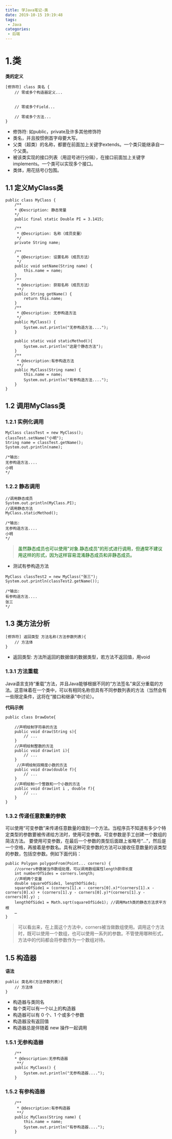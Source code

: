 ```yaml
---
title: 学Java笔记-类
date: 2019-10-15 19:19:48
tags:
 - Java
categories:
 - 后端
---
```

# 1.类
**类的定义**
```
[修饰符] class 类名 {
    // 零或多个构造器定义...

    
    // 零或多个Field...
    
    // 零或多个方法...
}
```
- 修饰符: 如public，private及许多其他修饰符
- 类名，并且按惯例首字母要大写。
- 父类（超类）的名称，都要在前面加上关键字extends。一个类只能继承自一个父类。
- 被该类实现的接口列表（用逗号进行分隔），在接口前面加上关键字implements。一个类可以实现多个接口。
- 类体，用花括号{}包围。


## 1.1 定义MyClass类
```
public class MyClass {
    /**
    * @Description: 静态常量
    */
    public final static Double PI = 3.1415;

    /**
     * @Description: 名称（成员变量）
     */
    private String name;

    /**
     * @Description: 设置名称（成员方法）
     */
    public void setName(String name) {
        this.name = name;
    }
    /**
     * @description: 获取名称（成员方法）
     **/
    public String getName() {
        return this.name;
    }
    /**
     * @Description: 无参构造方法
     */
    public MyClass() {
        System.out.println("无参构造方法....");
    }

    public static void staticMethod(){
        System.out.println("这是个静态方法");
    }
    /**
     * @description:有参构造方法
     **/
    public MyClass(String name) {
        this.name = name;
        System.out.println("有参构造方法....");
    }
}
```
## 1.2 调用MyClass类

### 1.2.1 实例化调用
```
MyClass classTest = new MyClass();
classTest.setName("小明");
String name = classTest.getName();
System.out.println(name);

/*输出:
无参构造方法....
小明
*/
```
### 1.2.2 静态调用
```
//调用静态成员
System.out.println(MyClass.PI);
//调用静态方法
MyClass.staticMethod();

/*输出:
无参构造方法....
小明
*/
```
> <font color=006400>虽然静态成员也可以使用"对象.静态成员"的形式进行调用，但通常不建议用这样的形式，因为这样容易混淆静态成员和非静态成员。</font>



- 测试有参构造方法
```
MyClass classTest2 = new MyClass("张三");
System.out.println(classTest2.getName());

/*输出:
有参构造方法....
张三
*/
```

## 1.3 类方法分析
```
[修饰符] 返回类型 方法名称(方法参数列表){
    // 方法体
} 
```
- 返回类型: 方法所返回的数据值的数据类型，若方法不返回值，用void


### 1.3.1 方法重载
Java语言支持“重载”方法，并且Java能够根据不同的“方法签名”来区分重载的方法。这意味着在一个类中，可以有相同名称但具有不同参数列表的方法（当然会有一些限定条件，这将在“接口和继承”中讨论）。

**代码示例**
```
public class DrawDate{

    //声明绘制字符串的方法
    public void draw(String s){          
        // ...
    }
    //声明绘制整数的方法
    public void draw(int i){
        // ...
    }
     //声明绘制双精度小数的方法
    public void draw(double f){
        // ...
    }
    //声明绘制一个整数和一个小数的方法
    public void draw(int i , double f){   
        // ...
    }
}
```
### 1.3.2 传递任意数量的参数

可以使用“可变参数”来传递任意数量的值到一个方法。当程序员不知道有多少个特定类型的参数要被传递给方法时，使用可变参数。可变参数是手工创建一个数组的简洁方法。
要使用可变参数，在最后一个参数的类型后面跟上省略号“…”，然后是一个空格，再接着是参数名。具有这种可变参数的方法可以接收任意数量的该类型的参数，包括空参数。例如下面代码：

```
public Polygon polygonFrom(Point... corners) {
    //corners参数被当作数组处理，可以调用数组属性length获得长度
    int numberOfSides = corners.length;
    //声明两个变量
    double squareOfSide1, lengthOfSide1;
    squareOfSide1 = (corners[1].x - corners[0].x)*(corners[1].x - corners[0].x) + (corners[1].y - corners[0].y)*(corners[1].y - corners[0].y) ;
    lengthOfSide1 = Math.sqrt(squareOfSide1); //调用Math类的静态方法求平方根
    …
}
```
> 可以看出来，在上面这个方法中，corners被当做数组使用。调用这个方法时，既可以使用一个数组，也可以使用一系列的参数。不管使用哪种形式，方法中的代码都会将参数作为一个数组对待。



## 1.5 构造器

**语法**
```
public 类名称(方法参数列表){
    // 方法体
} 
```
- 构造器与类同名 
- 每个类可以有一个以上的构造器 
- 构造器可以有 0 个、1 个或多个参数 
- 构造器没有返回值 
- 构造器总是伴随着 new 操作一起调用

### 1.5.1 无参构造器
```
    /**
    * @description:无参构造器
     **/
    public MyClass() {
        System.out.println("无参构造器....");
    }
```

### 1.5.2 有参构造器
```
    /**
     * @description:有参构造器
     **/
    public MyClass(String name) {
        this.name = name;
        System.out.println("有参构造器....");
    }
```


